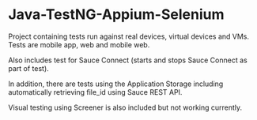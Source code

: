 # Java-TestNG-Appium-Selenium
Project containing tests run against real devices, virtual devices and VMs. Tests are mobile app, web and mobile web.

Also includes test for Sauce Connect (starts and stops Sauce Connect as part of test).

In addition, there are tests using the Application Storage including automatically retrieving file_id using Sauce REST API.

Visual testing using Screener is also included but not working currently.
